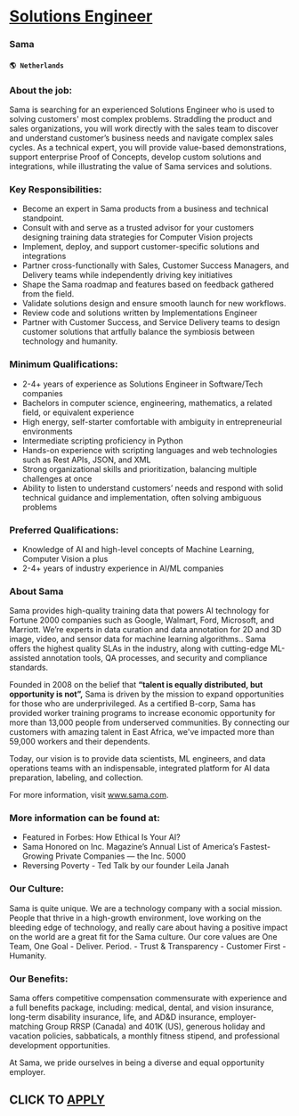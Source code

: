 # [Solutions Engineer](https://www.remotewlb.com/apply/solutions-engineer-83956)  
### Sama  
#### `🌎 Netherlands`  

### About the job:

Sama is searching for an experienced Solutions Engineer who is used to solving customers' most complex problems. Straddling the product and sales organizations, you will work directly with the sales team to discover and understand customer’s business needs and navigate complex sales cycles. As a technical expert, you will provide value-based demonstrations, support enterprise Proof of Concepts, develop custom solutions and integrations, while illustrating the value of Sama services and solutions.

### Key Responsibilities:

  * Become an expert in Sama products from a business and technical standpoint.
  * Consult with and serve as a trusted advisor for your customers designing training data strategies for Computer Vision projects
  * Implement, deploy, and support customer-specific solutions and integrations
  * Partner cross-functionally with Sales, Customer Success Managers, and Delivery teams while independently driving key initiatives
  * Shape the Sama roadmap and features based on feedback gathered from the field. 
  * Validate solutions design and ensure smooth launch for new workflows.
  * Review code and solutions written by Implementations Engineer
  * Partner with Customer Success, and Service Delivery teams to design customer solutions that artfully balance the symbiosis between technology and humanity.

### Minimum Qualifications:

  * 2-4+ years of experience as Solutions Engineer in Software/Tech companies
  * Bachelors in computer science, engineering, mathematics, a related field, or equivalent experience
  * High energy, self-starter comfortable with ambiguity in entrepreneurial environments
  * Intermediate scripting proficiency in Python
  * Hands-on experience with scripting languages and web technologies such as Rest APIs, JSON, and XML
  * Strong organizational skills and prioritization, balancing multiple challenges at once
  * Ability to listen to understand customers’ needs and respond with solid technical guidance and implementation, often solving ambiguous problems

### Preferred Qualifications:

  * Knowledge of AI and high-level concepts of Machine Learning, Computer Vision a plus
  * 2-4+ years of industry experience in AI/ML companies 

### About Sama

Sama provides high-quality training data that powers AI technology for Fortune 2000 companies such as Google, Walmart, Ford, Microsoft, and Marriott. We’re experts in data curation and data annotation for 2D and 3D image, video, and sensor data for machine learning algorithms.. Sama offers the highest quality SLAs in the industry, along with cutting-edge ML-assisted annotation tools, QA processes, and security and compliance standards.

Founded in 2008 on the belief that **“talent is equally distributed, but opportunity is not”,** Sama is driven by the mission to expand opportunities for those who are underprivileged. As a certified B-corp, Sama has provided worker training programs to increase economic opportunity for more than 13,000 people from underserved communities. By connecting our customers with amazing talent in East Africa, we've impacted more than 59,000 workers and their dependents.

Today, our vision is to provide data scientists, ML engineers, and data operations teams with an indispensable, integrated platform for AI data preparation, labeling, and collection.

For more information, visit www.sama.com.

### More information can be found at:

  * Featured in Forbes: How Ethical Is Your AI?
  * Sama Honored on Inc. Magazine’s Annual List of America’s Fastest-Growing Private Companies — the Inc. 5000
  * Reversing Poverty - Ted Talk by our founder Leila Janah

### Our Culture:

Sama is quite unique. We are a technology company with a social mission. People that thrive in a high-growth environment, love working on the bleeding edge of technology, and really care about having a positive impact on the world are a great fit for the Sama culture. Our core values are One Team, One Goal - Deliver. Period. - Trust & Transparency - Customer First - Humanity.

### Our Benefits:

Sama offers competitive compensation commensurate with experience and a full benefits package, including: medical, dental, and vision insurance, long-term disability insurance, life, and AD&D insurance, employer-matching Group RRSP (Canada) and 401K (US), generous holiday and vacation policies, sabbaticals, a monthly fitness stipend, and professional development opportunities.

At Sama, we pride ourselves in being a diverse and equal opportunity employer.

  
## CLICK TO [APPLY](https://www.remotewlb.com/apply/solutions-engineer-83956)

